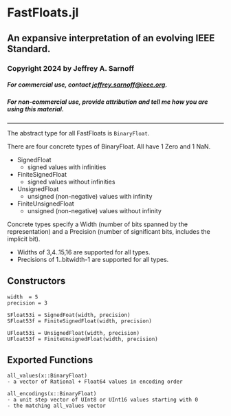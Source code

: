 # FastFloats.jl
## An expansive interpretation of an evolving IEEE Standard. 
### Copyright 2024 by Jeffrey A. Sarnoff
##### For commercial use, contact <jeffrey.sarnoff@ieee.org>.
##### For non-commercial use, _provide attribution_ and tell me how you are using this material.
----

The abstract type for all FastFloats is `BinaryFloat`.

There are four concrete types of BinaryFloat. All have 1 Zero and 1 NaN.
- SignedFloat
  - signed values with infinities
- FiniteSignedFloat
  - signed values without infinities
- UnsignedFloat
  - unsigned (non-negative) values with infinity
- FiniteUnsignedFloat
  - unsigned (non-negative) values without infinity

Concrete types specify a Width (number of bits spanned by the representation) and a Precision (number of significant bits, includes the implicit bit).

- Widths of 3,4..15,16 are supported for all types.
- Precisions of 1..bitwidth-1 are supported for all types.

## Constructors

```
width  = 5
precision = 3

SFloat53i = SignedFoat(width, precision)
SFloat53f = FiniteSignedFloat(width, precision)

UFloat53i = UnsignedFloat(width, precision)
UFloat53f = FiniteUnsignedFloat(width, precision)
```

## Exported Functions
```
all_values(x::BinaryFloat)
- a vector of Rational + Float64 values in encoding order

all_encodings(x::BinaryFloat)
- a unit step vector of UInt8 or UInt16 values starting with 0
- the matching all_values vector
```
